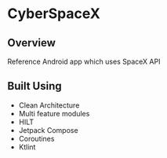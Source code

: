 # CyberSpaceX

## Overview

Reference Android app which uses SpaceX API

## Built Using
- Clean Architecture
- Multi feature modules
- HILT
- Jetpack Compose
- Coroutines
- Ktlint